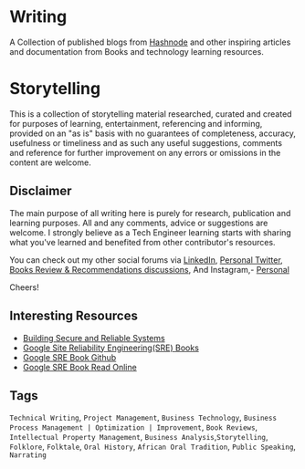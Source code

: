 # Writing


A Collection of published blogs from [Hashnode](https://piusnmuhumuza.hashnode.dev/) and other inspiring articles and documentation from Books and technology learning resources.

# Storytelling

This is a collection of storytelling material researched, curated and created for purposes of learning, entertainment, referencing and informing, provided on an "as is" basis with no guarantees of completeness, accuracy, usefulness or timeliness and as such any useful suggestions, comments and reference for further improvement on any errors or omissions in the content are welcome.


## Disclaimer

The main purpose of all writing here is purely for research, publication and learning purposes. All and any comments, advice or suggestions are welcome.
I strongly believe as a Tech Engineer learning starts with sharing what you've learned and benefited from other contributor's resources.

You can check out my other social forums via [LinkedIn](https://www.linkedin.com/in/piusnmuhumuza/), [Personal Twitter](https://twitter.com/piusnmuhumuza), [Books Review & Recommendations discussions](https://www.goodreads.com/piusnmuhumuza), And Instagram,- [Personal](https://www.instagram.com/piusnmuhumuzaa/)

Cheers!

## Interesting Resources

* [Building Secure and Reliable Systems](https://google.github.io/building-secure-and-reliable-systems/raw/toc.html)
* [Google Site Reliability Engineering(SRE) Books](https://sre.google/books/)
* [Google SRE Book Github](https://github.com/euclid1990/google-sre-book)
* [Google SRE Book Read Online](https://landing.google.com/sre/sre-book/toc/index.html)
  
## Tags

``Technical Writing``, ``Project Management``,  ``Business Technology``,  ``Business Process Management | Optimization | Improvement``,  ``Book Reviews``, ``Intellectual Property Management``, ``Business Analysis``,```Storytelling```, ```Folklore```, ```Folktale```, ```Oral History```, ```African Oral Tradition```, ```Public Speaking```, ```Narrating```
